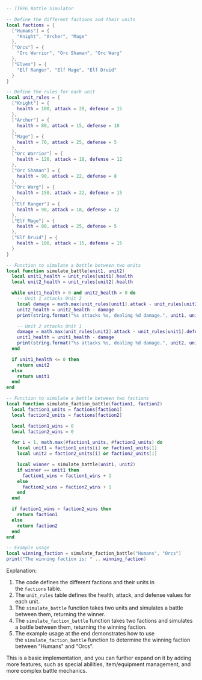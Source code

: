 ```lua
-- TTRPG Battle Simulator

-- Define the different factions and their units
local factions = {
  ["Humans"] = {
    "Knight", "Archer", "Mage"
  },
  ["Orcs"] = {
    "Orc Warrior", "Orc Shaman", "Orc Warg"
  },
  ["Elves"] = {
    "Elf Ranger", "Elf Mage", "Elf Druid"
  }
}

-- Define the rules for each unit
local unit_rules = {
  ["Knight"] = {
    health = 100, attack = 20, defense = 15
  },
  ["Archer"] = {
    health = 80, attack = 15, defense = 10
  },
  ["Mage"] = {
    health = 70, attack = 25, defense = 5
  },
  ["Orc Warrior"] = {
    health = 120, attack = 18, defense = 12
  },
  ["Orc Shaman"] = {
    health = 90, attack = 22, defense = 8
  },
  ["Orc Warg"] = {
    health = 150, attack = 22, defense = 15
  },
  ["Elf Ranger"] = {
    health = 90, attack = 18, defense = 12
  },
  ["Elf Mage"] = {
    health = 80, attack = 25, defense = 5
  },
  ["Elf Druid"] = {
    health = 100, attack = 15, defense = 15
  }
}

-- Function to simulate a battle between two units
local function simulate_battle(unit1, unit2)
  local unit1_health = unit_rules[unit1].health
  local unit2_health = unit_rules[unit2].health

  while unit1_health > 0 and unit2_health > 0 do
    -- Unit 1 attacks Unit 2
    local damage = math.max(unit_rules[unit1].attack - unit_rules[unit2].defense, 1)
    unit2_health = unit2_health - damage
    print(string.format("%s attacks %s, dealing %d damage.", unit1, unit2, damage))

    -- Unit 2 attacks Unit 1
    damage = math.max(unit_rules[unit2].attack - unit_rules[unit1].defense, 1)
    unit1_health = unit1_health - damage
    print(string.format("%s attacks %s, dealing %d damage.", unit2, unit1, damage))
  end

  if unit1_health <= 0 then
    return unit2
  else
    return unit1
  end
end

-- Function to simulate a battle between two factions
local function simulate_faction_battle(faction1, faction2)
  local faction1_units = factions[faction1]
  local faction2_units = factions[faction2]

  local faction1_wins = 0
  local faction2_wins = 0

  for i = 1, math.max(#faction1_units, #faction2_units) do
    local unit1 = faction1_units[i] or faction1_units[1]
    local unit2 = faction2_units[i] or faction2_units[1]

    local winner = simulate_battle(unit1, unit2)
    if winner == unit1 then
      faction1_wins = faction1_wins + 1
    else
      faction2_wins = faction2_wins + 1
    end
  end

  if faction1_wins > faction2_wins then
    return faction1
  else
    return faction2
  end
end

-- Example usage
local winning_faction = simulate_faction_battle("Humans", "Orcs")
print("The winning faction is: " .. winning_faction)
```

Explanation:

1. The code defines the different factions and their units in the `factions` table.
2. The `unit_rules` table defines the health, attack, and defense values for each unit.
3. The `simulate_battle` function takes two units and simulates a battle between them, returning the winner.
4. The `simulate_faction_battle` function takes two factions and simulates a battle between them, returning the winning faction.
5. The example usage at the end demonstrates how to use the `simulate_faction_battle` function to determine the winning faction between "Humans" and "Orcs".

This is a basic implementation, and you can further expand on it by adding more features, such as special abilities, item/equipment management, and more complex battle mechanics.